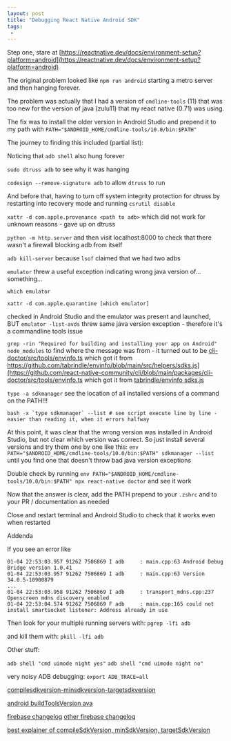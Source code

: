 ```yaml
---
layout: post
title: "Debugging React Native Android SDK"
tags:
 -
---
```


Step one, stare at [https://reactnative.dev/docs/environment-setup?platform=android](https://reactnative.dev/docs/environment-setup?platform=android)

The original problem looked like `npm run android` starting a metro server and then hanging forever. 

The problem was actually that I had a version of `cmdline-tools` (11) that was too new for the version of java (zulu11) that my react native (0.71) was using.

The fix was to install the older version in Android Studio and prepend it to my path with `PATH="$ANDROID_HOME/cmdline-tools/10.0/bin:$PATH"`

The journey to finding this included (partial list):

Noticing that `adb shell` also hung forever

`sudo dtruss adb` to see why it was hanging

`codesign --remove-signature adb` to allow `dtruss` to run

And before that, having to turn off system integrity protection for dtruss by restarting into recovery mode and running `csrutil disable`

`xattr -d com.apple.provenance <path to adb>` which did not work for unknown reasons - gave up on dtruss

`python -m http.server` and then visit localhost:8000 to check that there wasn't a firewall blocking adb from itself

`adb kill-server` because `lsof` claimed that we had two adbs

`emulator` threw a useful exception indicating wrong java version of... something... 

`which emulator`

`xattr -d com.apple.quarantine [which emulator]`

checked in Android Studio and the emulator was present and launched, BUT `emulator -list-avds` threw same java version exception - therefore it's a commandline tools issue

`grep -rin "Required for building and installing your app on Android" node_modules` to find where the message was from - it turned out to be [cli-doctor/src/tools/envinfo.ts](https://github.com/react-native-community/cli/blob/main/packages/cli-doctor/src/tools/envinfo.ts) which got it from https://github.com/tabrindle/envinfo/blob/main/src/helpers/sdks.js](https://github.com/react-native-community/cli/blob/main/packages/cli-doctor/src/tools/envinfo.ts which got it from [tabrindle/envinfo sdks.js](https://github.com/tabrindle/envinfo/blob/main/src/helpers/sdks.js)

`type -a sdkmanager` see the location of all installed versions of a command on the PATH!!!

```
bash -x `type sdkmanager` --list # see script execute line by line - easier than reading it, when it errors halfway
```

At this point, it was clear that the wrong version was installed in Android Studio, but not clear which version was correct. So just install several versions and try them one by one like this: `env PATH="$ANDROID_HOME/cmdline-tools/10.0/bin:$PATH" sdkmanager --list` until you find one that doesn't throw bad java version exceptions

Double check by running `env PATH="$ANDROID_HOME/cmdline-tools/10.0/bin:$PATH" npx react-native doctor` and see it work

Now that the answer is clear, add the PATH prepend to your `.zshrc` and to your PR / documentation as needed

Close and restart terminal and Android Studio to check that it works even when restarted


Addenda

If you see an error like

```
01-04 22:53:03.957 91262 7506869 I adb     : main.cpp:63 Android Debug Bridge version 1.0.41
01-04 22:53:03.957 91262 7506869 I adb     : main.cpp:63 Version 34.0.5-10900879
...
01-04 22:53:03.958 91262 7506869 I adb     : transport_mdns.cpp:237 Openscreen mdns discovery enabled
01-04 22:53:04.574 91262 7506869 F adb     : main.cpp:165 could not install smartsocket listener: Address already in use
```

Then look for your multiple running servers with:
`pgrep -lfi adb`

and kill them with:
`pkill -lfi adb`


Other stuff:

`adb shell "cmd uimode night yes"`
`adb shell "cmd uimode night no"`

very noisy ADB debugging: `export ADB_TRACE=all`


[compilesdkversion-minsdkversion-targetsdkversion](https://medium.com/androiddevelopers/picking-your-compilesdkversion-minsdkversion-targetsdkversion-a098a0341ebd)


[android buildToolsVersion ava](https://developer.android.com/tools/releases/build-tools#notes)

[firebase changelog](https://github.com/invertase/react-native-firebase/blob/main/CHANGELOG.md)
[other firebase changelog](https://firebase.google.com/support/release-notes/android)

[best explainer of compileSdkVersion, minSdkVersion, targetSdkVersion](https://medium.com/androiddevelopers/picking-your-compilesdkversion-minsdkversion-targetsdkversion-a098a0341ebd#.fo6h6k65r)